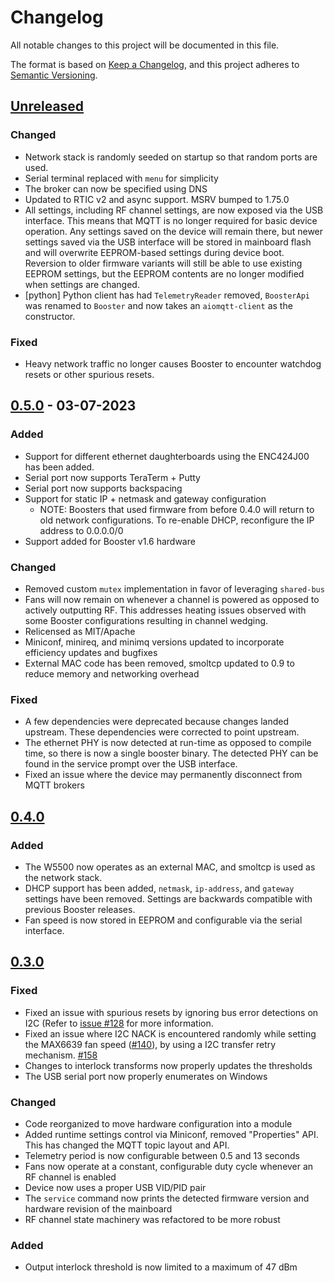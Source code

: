 # Changelog
All notable changes to this project will be documented in this file.

The format is based on [Keep a Changelog](https://keepachangelog.com/en/1.0.0/),
and this project adheres to [Semantic Versioning](https://semver.org/spec/v2.0.0.html).

## [Unreleased]

### Changed
* Network stack is randomly seeded on startup so that random ports are used.
* Serial terminal replaced with `menu` for simplicity
* The broker can now be specified using DNS
* Updated to RTIC v2 and async support. MSRV bumped to 1.75.0
* All settings, including RF channel settings, are now exposed via the USB interface.
  This means that MQTT is no longer required for basic device operation. Any settings saved on
  the device will remain there, but newer settings saved via the USB interface will be stored in
  mainboard flash and will overwrite EEPROM-based settings during device boot. Reversion to older
  firmware variants will still be able to use existing EEPROM settings, but the EEPROM contents
  are no longer modified when settings are changed.
* [python] Python client has had `TelemetryReader` removed, `BoosterApi` was renamed to `Booster`
  and now takes an `aiomqtt-client` as the constructor.

### Fixed
* Heavy network traffic no longer causes Booster to encounter watchdog resets or other spurious
resets.

## [0.5.0] - 03-07-2023

### Added
* Support for different ethernet daughterboards using the ENC424J00 has been added.
* Serial port now supports TeraTerm + Putty
* Serial port now supports backspacing
* Support for static IP + netmask and gateway configuration
    * NOTE: Boosters that used firmware from before 0.4.0 will return to old network configurations.
    To re-enable DHCP, reconfigure the IP address to 0.0.0.0/0
* Support added for Booster v1.6 hardware

### Changed
* Removed custom `mutex` implementation in favor of leveraging `shared-bus`
* Fans will now remain on whenever a channel is powered as opposed to actively outputting RF. This
  addresses heating issues observed with some Booster configurations resulting in channel wedging.
* Relicensed as MIT/Apache
* Miniconf, minireq, and minimq versions updated to incorporate efficiency updates and bugfixes
* External MAC code has been removed, smoltcp updated to 0.9 to reduce memory and networking
  overhead

### Fixed
* A few dependencies were deprecated because changes landed upstream. These dependencies were
  corrected to point upstream.
* The ethernet PHY is now detected at run-time as opposed to compile time, so there is now a single
  booster binary. The detected PHY can be found in the service prompt over the USB interface.
* Fixed an issue where the device may permanently disconnect from MQTT brokers

## [0.4.0]

### Added
* The W5500 now operates as an external MAC, and smoltcp is used as the network stack.
* DHCP support has been added, `netmask`, `ip-address`, and `gateway` settings have been removed.
  Settings are backwards compatible with previous Booster releases.
* Fan speed is now stored in EEPROM and configurable via the serial interface.

## [0.3.0]

### Fixed
* Fixed an issue with spurious resets by ignoring bus error detections on I2C (Refer to [issue
  #128](https://github.com/quartiq/booster/issues/128) for more information.
* Fixed an issue where I2C NACK is encountered randomly while setting the MAX6639 fan speed
  ([#140](https://github.com/quartiq/booster/issues/140)), by using a I2C transfer retry mechanism.
  [#158](https://github.com/quartiq/booster/pull/158)
* Changes to interlock transforms now properly updates the thresholds
* The USB serial port now properly enumerates on Windows

### Changed
* Code reorganized to move hardware configuration into a module
* Added runtime settings control via Miniconf, removed "Properties" API. This has changed the MQTT topic layout and API.
* Telemetry period is now configurable between 0.5 and 13 seconds
* Fans now operate at a constant, configurable duty cycle whenever an RF channel is enabled
* Device now uses a proper USB VID/PID pair
* The `service` command now prints the detected firmware version and hardware revision of the
  mainboard
* RF channel state machinery was refactored to be more robust

### Added
* Output interlock threshold is now limited to a maximum of 47 dBm

[Unreleased]: https://github.com/quartiq/booster/compare/v0.5.0...HEAD
[0.5.0]: https://github.com/quartiq/booster/compare/v0.4.0...v0.5.0
[0.4.0]: https://github.com/quartiq/booster/compare/v0.3.0...v0.4.0
[0.3.0]: https://github.com/quartiq/booster/compare/v0.2.0...v0.3.0
[0.2.0]: https://github.com/quartiq/booster/compare/v0.1.0...v0.2.0
[0.1.0]: https://github.com/quartiq/booster/compare/v0.0.1...v0.1.0
